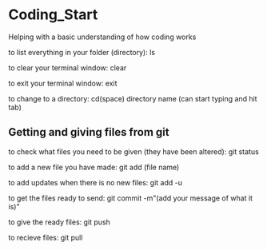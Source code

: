 # Coding_Start
Helping with a basic understanding of how coding works

to list everything in your folder (directory): ls

to clear your terminal window: clear

to exit your terminal window: exit

to change to a directory: cd(space) directory name (can start typing and hit tab)

## Getting and giving files from git

to check what files you need to be given (they have been altered): git status

to add a new file you have made: git add (file name)

to add updates when there is no new files: git add -u

to get the files ready to send: git commit -m"(add your message of what it is)"

to give the ready files: git push

to recieve files: git pull
